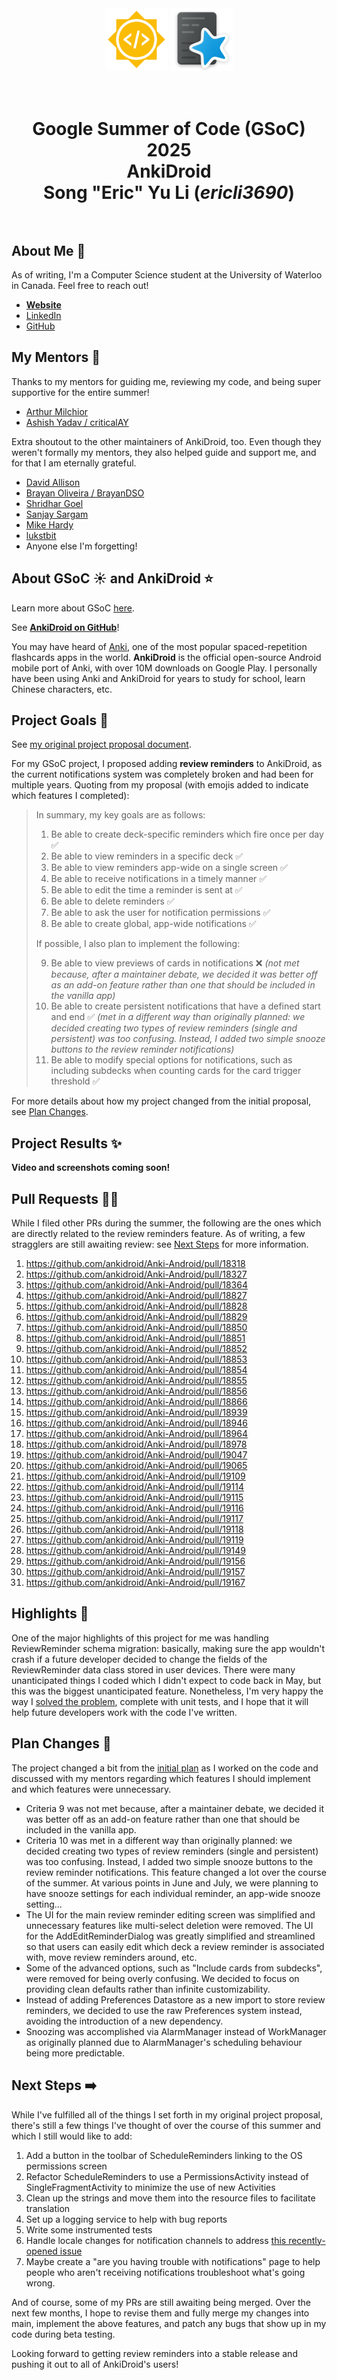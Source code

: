 <div align="center">
    <img src="media/gsocIcon.png" alt="GSoC Logo" width="100" />
    <img src="media/ankidroidLogo.webp" alt="AnkiDroid Logo" width="100">
    <h1>
        <br>
        Google Summer of Code (GSoC) 2025
        <br>
        AnkiDroid
        <br>
        Song "Eric" Yu Li (<em>ericli3690</em>)
        <br>
         
    </h1>
</div>

## About Me 🙂

As of writing, I'm a Computer Science student at the University of Waterloo in Canada. Feel free to reach out!
* **[Website](https://ericli3690.github.io/)**
* [LinkedIn](https://www.linkedin.com/in/song-eric-li/)
* [GitHub](https://github.com/ericli3690)

## My Mentors 🙏

Thanks to my mentors for guiding me, reviewing my code, and being super supportive for the entire summer!

* [Arthur Milchior](https://github.com/Arthur-Milchior)
* [Ashish Yadav / criticalAY](https://github.com/criticalAY)

Extra shoutout to the other maintainers of AnkiDroid, too. Even though they weren't formally my mentors, they also helped guide and support me, and for that I am eternally grateful.

* [David Allison](https://github.com/david-allison)
* [Brayan Oliveira / BrayanDSO](https://github.com/BrayanDSO)
* [Shridhar Goel](https://github.com/ShridharGoel)
* [Sanjay Sargam](https://github.com/SanjaySargam)
* [Mike Hardy](https://github.com/mikehardy)
* [lukstbit](https://github.com/lukstbit)
* Anyone else I'm forgetting!

## About GSoC ☀️ and AnkiDroid ⭐

Learn more about GSoC [here](https://summerofcode.withgoogle.com/).

See **[AnkiDroid on GitHub](https://github.com/ankidroid/Anki-Android)**!

You may have heard of [Anki](https://apps.ankiweb.net/), one of the most popular spaced-repetition flashcards apps in the world. **AnkiDroid** is the official open-source Android mobile port of Anki, with over 10M downloads on Google Play. I personally have been using Anki and AnkiDroid for years to study for school, learn Chinese characters, etc.

## Project Goals 🎯

See [my original project proposal document](https://docs.google.com/document/d/1KMjnm6ol1M_VMAsg9V5Qb4XRZnEON-39gkzLkFe8q2Y/edit?tab=t.0#heading=h.e0ji9i3xyoc6).

For my GSoC project, I proposed adding **review reminders** to AnkiDroid, as the current notifications system was completely broken and had been for multiple years. Quoting from my proposal (with emojis added to indicate which features I completed):

> In summary, my key goals are as follows:
> 
> 1. Be able to create deck-specific reminders which fire once per day ✅ 
> 2. Be able to view reminders in a specific deck ✅
> 3. Be able to view reminders app-wide on a single screen ✅
> 4. Be able to receive notifications in a timely manner ✅
> 5. Be able to edit the time a reminder is sent at ✅
> 6. Be able to delete reminders ✅
> 7. Be able to ask the user for notification permissions ✅
> 8. Be able to create global, app-wide notifications ✅
> 
> If possible, I also plan to implement the following:
> 
> 9. Be able to view previews of cards in notifications ❌ *(not met because, after a maintainer debate, we decided it was better off as an add-on feature rather than one that should be included in the vanilla app)*
> 10. Be able to create persistent notifications that have a defined start and end ✅ *(met in a different way than originally planned: we decided creating two types of review reminders (single and persistent) was too confusing. Instead, I added two simple snooze buttons to the review reminder notifications)*
> 11. Be able to modify special options for notifications, such as including subdecks when counting cards for the card trigger threshold ✅

For more details about how my project changed from the initial proposal, see [Plan Changes](#plan-changes).

## Project Results ✨

**Video and screenshots coming soon!**

## Pull Requests 🧑‍💻

While I filed other PRs during the summer, the following are the ones which are directly related to the review reminders feature. As of writing, a few stragglers are still awaiting review: see [Next Steps](#next-steps) for more information.

1. https://github.com/ankidroid/Anki-Android/pull/18318
2. https://github.com/ankidroid/Anki-Android/pull/18327
3. https://github.com/ankidroid/Anki-Android/pull/18364
4. https://github.com/ankidroid/Anki-Android/pull/18827
5. https://github.com/ankidroid/Anki-Android/pull/18828
6. https://github.com/ankidroid/Anki-Android/pull/18829
7. https://github.com/ankidroid/Anki-Android/pull/18850
8. https://github.com/ankidroid/Anki-Android/pull/18851
9. https://github.com/ankidroid/Anki-Android/pull/18852
10. https://github.com/ankidroid/Anki-Android/pull/18853
11. https://github.com/ankidroid/Anki-Android/pull/18854
12. https://github.com/ankidroid/Anki-Android/pull/18855
13. https://github.com/ankidroid/Anki-Android/pull/18856
14. https://github.com/ankidroid/Anki-Android/pull/18866
15. https://github.com/ankidroid/Anki-Android/pull/18939
16. https://github.com/ankidroid/Anki-Android/pull/18946
17. https://github.com/ankidroid/Anki-Android/pull/18964
18. https://github.com/ankidroid/Anki-Android/pull/18978
19. https://github.com/ankidroid/Anki-Android/pull/19047
20. https://github.com/ankidroid/Anki-Android/pull/19065
21. https://github.com/ankidroid/Anki-Android/pull/19109
22. https://github.com/ankidroid/Anki-Android/pull/19114
23. https://github.com/ankidroid/Anki-Android/pull/19115
24. https://github.com/ankidroid/Anki-Android/pull/19116
25. https://github.com/ankidroid/Anki-Android/pull/19117
26. https://github.com/ankidroid/Anki-Android/pull/19118
27. https://github.com/ankidroid/Anki-Android/pull/19119
28. https://github.com/ankidroid/Anki-Android/pull/19149
29. https://github.com/ankidroid/Anki-Android/pull/19156
30. https://github.com/ankidroid/Anki-Android/pull/19157
31. https://github.com/ankidroid/Anki-Android/pull/19167

## Highlights 💭

One of the major highlights of this project for me was handling ReviewReminder schema migration: basically, making sure the app wouldn't crash if a future developer decided to change the fields of the ReviewReminder data class stored in user devices. There were many unanticipated things I coded which I didn't expect to code back in May, but this was the biggest unanticipated feature. Nonetheless, I'm very happy the way I [solved the problem](https://github.com/ankidroid/Anki-Android/pull/18856), complete with unit tests, and I hope that it will help future developers work with the code I've written.

## Plan Changes 🔁

The project changed a bit from the [initial plan](https://docs.google.com/document/d/1KMjnm6ol1M_VMAsg9V5Qb4XRZnEON-39gkzLkFe8q2Y/edit?tab=t.0#heading=h.e0ji9i3xyoc6) as I worked on the code and discussed with my mentors regarding which features I should implement and which features were unnecessary.

* Criteria 9 was not met because, after a maintainer debate, we decided it was better off as an add-on feature rather than one that should be included in the vanilla app.
* Criteria 10 was met in a different way than originally planned: we decided creating two types of review reminders (single and persistent) was too confusing. Instead, I added two simple snooze buttons to the review reminder notifications. This feature changed a lot over the course of the summer. At various points in June and July, we were planning to have snooze settings for each individual reminder, an app-wide snooze setting...
* The UI for the main review reminder editing screen was simplified and unnecessary features like multi-select deletion were removed. The UI for the AddEditReminderDialog was greatly simplified and streamlined so that users can easily edit which deck a review reminder is associated with, move review reminders around, etc.
* Some of the advanced options, such as "Include cards from subdecks", were removed for being overly confusing. We decided to focus on providing clean defaults rather than infinite customizability.
* Instead of adding Preferences Datastore as a new import to store review reminders, we decided to use the raw Preferences system instead, avoiding the introduction of a new dependency.
* Snoozing was accomplished via AlarmManager instead of WorkManager as originally planned due to AlarmManager's scheduling behaviour being more predictable.

## Next Steps ➡️

While I've fulfilled all of the things I set forth in my original project proposal, there's still a few things I've thought of over the course of this summer and which I still would like to add:

1. Add a button in the toolbar of ScheduleReminders linking to the OS permissions screen
2. Refactor ScheduleReminders to use a PermissionsActivity instead of SingleFragmentActivity to minimize the use of new Activities
3. Clean up the strings and move them into the resource files to facilitate translation
4. Set up a logging service to help with bug reports
5. Write some instrumented tests
6. Handle locale changes for notification channels to address [this recently-opened issue](https://github.com/ankidroid/Anki-Android/issues/19048)
7. Maybe create a "are you having trouble with notifications" page to help people who aren't receiving notifications troubleshoot what's going wrong.

And of course, some of my PRs are still awaiting being merged. Over the next few months, I hope to revise them and fully merge my changes into main, implement the above features, and patch any bugs that show up in my code during beta testing.

Looking forward to getting review reminders into a stable release and pushing it out to all of AnkiDroid's users!